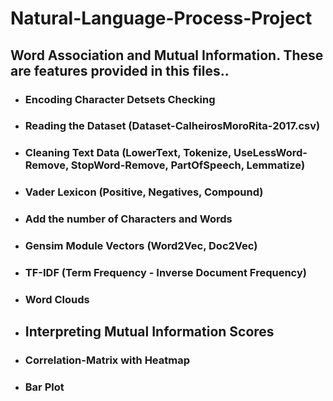 # **Natural-Language-Process-Project** 

## Word Association and Mutual Information. These are features provided in this files..
* ### **Encoding Character Detsets Checking**
* ### **Reading the Dataset (Dataset-CalheirosMoroRita-2017.csv)**
* ### **Cleaning Text Data (LowerText, Tokenize, UseLessWord-Remove, StopWord-Remove, PartOfSpeech, Lemmatize)**
* ### **Vader Lexicon (Positive, Negatives, Compound)**
* ### **Add the number of Characters and Words**
* ### **Gensim Module Vectors (Word2Vec, Doc2Vec)**
* ### **TF-IDF (Term Frequency - Inverse Document Frequency)**
* ### **Word Clouds**
* ## **Interpreting Mutual Information Scores**
* ### **Correlation-Matrix with Heatmap**
* ### **Bar Plot**


